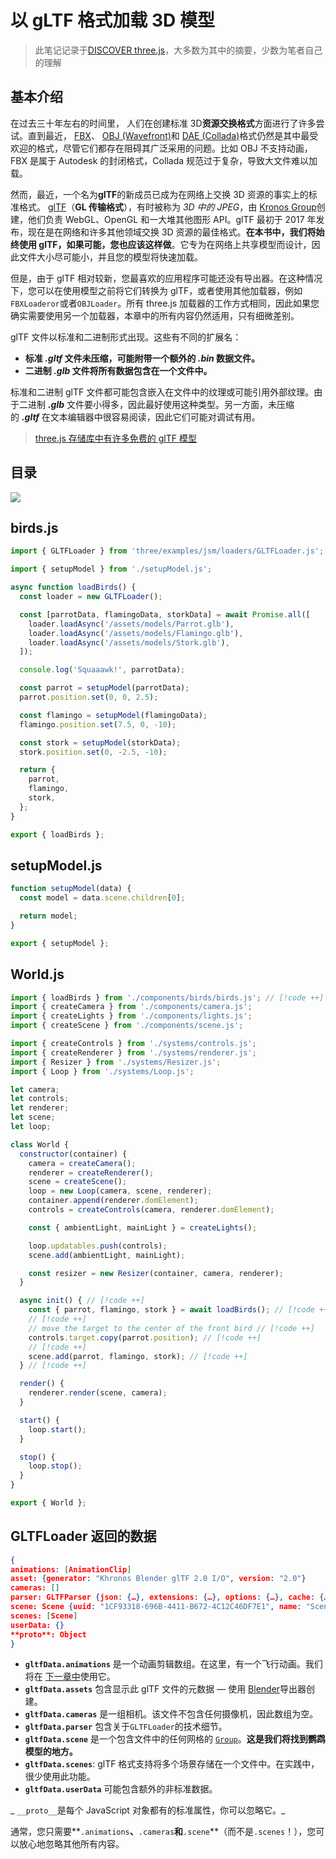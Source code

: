 # 以 gLTF 格式加载 3D 模型

> 此笔记记录于[DISCOVER three.js](https://discoverthreejs.com/)，大多数为其中的摘要，少数为笔者自己的理解
## 基本介绍

在过去三十年左右的时间里， 人们在创建标准 3D**资源交换格式**方面进行了许多尝试。直到最近， [FBX](https://threejs.org/examples/webgl_loader_fbx.html)、 [OBJ (Wavefront)](https://threejs.org/examples/#webgl_loader_obj_mtl)和 [DAE (Collada)](https://threejs.org/examples/?q=collada#webgl_loader_collada_skinning)格式仍然是其中最受欢迎的格式，尽管它们都存在阻碍其广泛采用的问题。比如 OBJ 不支持动画，FBX 是属于 Autodesk 的封闭格式，Collada 规范过于复杂，导致大文件难以加载。

然而，最近，一个名为**glTF**的新成员已成为在网络上交换 3D 资源的事实上的标准格式。 [glTF](https://www.khronos.org/gltf/)（**GL 传输格式**），有时被称为 _3D 中的 JPEG_，由 [Kronos Group](https://www.khronos.org/)创建，他们负责 WebGL、OpenGL 和一大堆其他图形 API。glTF 最初于 2017 年发布，现在是在网络和许多其他领域交换 3D 资源的最佳格式。**在本书中，我们将始终使用 glTF，如果可能，您也应该这样做**。它专为在网络上共享模型而设计，因此文件大小尽可能小，并且您的模型将快速加载。

但是，由于 glTF 相对较新，您最喜欢的应用程序可能还没有导出器。在这种情况下，您可以在使用模型之前将它们转换为 glTF，或者使用其他加载器，例如`FBXLoaderor`或者`OBJLoader`。所有 three.js 加载器的工作方式相同，因此如果您确实需要使用另一个加载器，本章中的所有内容仍然适用，只有细微差别。

glTF 文件以标准和二进制形式出现。这些有不同的扩展名：

- **标准 _.gltf_ 文件未压缩，可能附带一个额外的 _.bin_ 数据文件。**
- **二进制 _.glb_ 文件将所有数据包含在一个文件中。**

标准和二进制 glTF 文件都可能包含嵌入在文件中的纹理或可能引用外部纹理。由于二进制 _**.glb**_ 文件要小得多，因此最好使用这种类型。另一方面，未压缩的 _**.gltf**_ 在文本编辑器中很容易阅读，因此它们可能对调试有用。

> [three.js 存储库中有许多免费的 glTF 模型](https://github.com/mrdoob/three.js/tree/master/examples/models/gltf)

## 目录

![](https://oss.justin3go.com/blogs/Pasted%20image%2020231218154541.png)

## birds.js

```js
import { GLTFLoader } from 'three/examples/jsm/loaders/GLTFLoader.js';

import { setupModel } from './setupModel.js';

async function loadBirds() {
  const loader = new GLTFLoader();

  const [parrotData, flamingoData, storkData] = await Promise.all([
    loader.loadAsync('/assets/models/Parrot.glb'),
    loader.loadAsync('/assets/models/Flamingo.glb'),
    loader.loadAsync('/assets/models/Stork.glb'),
  ]);

  console.log('Squaaawk!', parrotData);

  const parrot = setupModel(parrotData);
  parrot.position.set(0, 0, 2.5);

  const flamingo = setupModel(flamingoData);
  flamingo.position.set(7.5, 0, -10);

  const stork = setupModel(storkData);
  stork.position.set(0, -2.5, -10);

  return {
    parrot,
    flamingo,
    stork,
  };
}

export { loadBirds };

```

## setupModel.js

```js
function setupModel(data) {
  const model = data.scene.children[0];

  return model;
}

export { setupModel };
```

## World.js

```js
import { loadBirds } from './components/birds/birds.js'; // [!code ++]
import { createCamera } from './components/camera.js';
import { createLights } from './components/lights.js';
import { createScene } from './components/scene.js';

import { createControls } from './systems/controls.js';
import { createRenderer } from './systems/renderer.js';
import { Resizer } from './systems/Resizer.js';
import { Loop } from './systems/Loop.js';

let camera;
let controls;
let renderer;
let scene;
let loop;

class World {
  constructor(container) {
    camera = createCamera();
    renderer = createRenderer();
    scene = createScene();
    loop = new Loop(camera, scene, renderer);
    container.append(renderer.domElement);
    controls = createControls(camera, renderer.domElement);

    const { ambientLight, mainLight } = createLights();

    loop.updatables.push(controls);
    scene.add(ambientLight, mainLight);

    const resizer = new Resizer(container, camera, renderer);
  }

  async init() { // [!code ++]
    const { parrot, flamingo, stork } = await loadBirds(); // [!code ++]
    // [!code ++]
    // move the target to the center of the front bird // [!code ++]
    controls.target.copy(parrot.position); // [!code ++]
    // [!code ++]
    scene.add(parrot, flamingo, stork); // [!code ++]
  } // [!code ++]

  render() {
    renderer.render(scene, camera);
  }

  start() {
    loop.start();
  }

  stop() {
    loop.stop();
  }
}

export { World };
```

## GLTFLoader 返回的数据

```json
{
animations: [AnimationClip]
asset: {generator: "Khronos Blender glTF 2.0 I/O", version: "2.0"}
cameras: []
parser: GLTFParser {json: {…}, extensions: {…}, options: {…}, cache: {…}, primitiveCache: {…}, …}
scene: Scene {uuid: "1CF93318-696B-4411-B672-4C12C46DF7E1", name: "Scene", type: "Scene", parent: null, children: Array(0), …}
scenes: [Scene]
userData: {}
**proto**: Object
}
```

- **`gltfData.animations`** 是一个动画剪辑数组。在这里，有一个飞行动画。我们将在 [下一章中](https://discoverthreejs.com/zh/book/first-steps/animation-system/ "下一章中")使用它。
- **`gltfData.assets`** 包含显示此 glTF 文件的元数据 — 使用 [Blender](https://www.blender.org/)导出器创建。
- **`gltfData.cameras`** 是一组相机。该文件不包含任何摄像机，因此数组为空。
- **`gltfData.parser`** 包含关于`GLTFLoader`的技术细节。
- **`gltfData.scene`** 是一个包含文件中的任何网格的 [`Group`](https://discoverthreejs.com/zh/book/first-steps/organizing-with-group/#hello-group "`Group`")。**这是我们将找到鹦鹉模型的地方。**
- **`gltfData.scenes`**: glTF 格式支持将多个场景存储在一个文件中。在实践中，很少使用此功能。
- **`gltfData.userData`** 可能包含额外的非标准数据。

_ `__proto__`是每个 JavaScript 对象都有的标准属性，你可以忽略它。_

通常，您只需要**`.animations`**、**`.cameras`**和**`.scene`**（而不是`.scenes`！），您可以放心地忽略其他所有内容。

